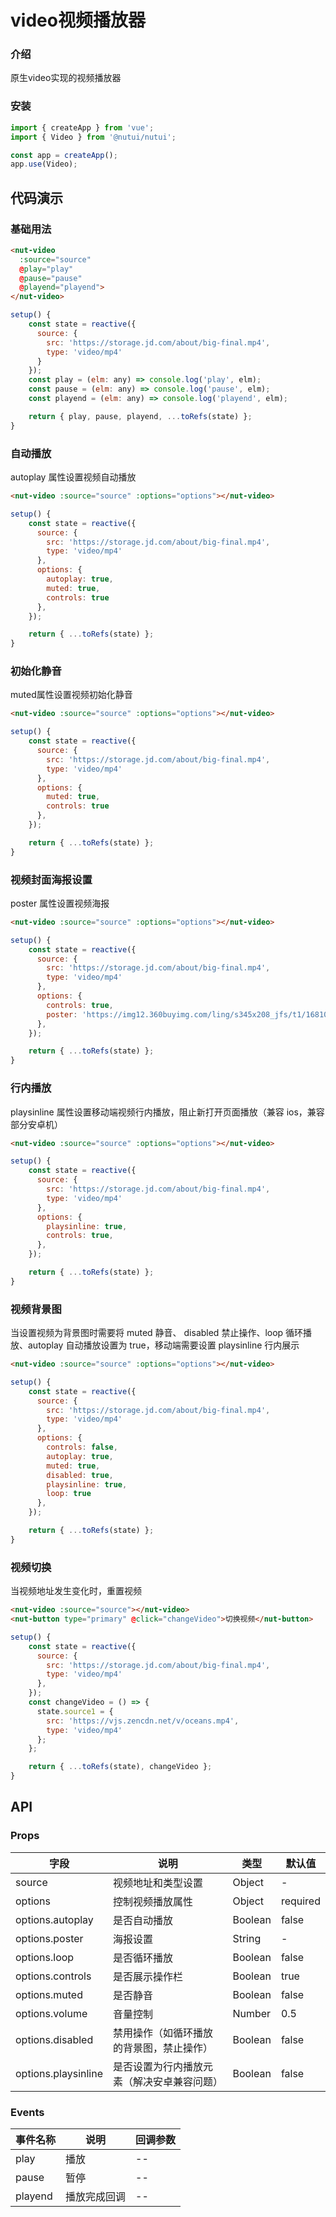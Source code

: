 #  video视频播放器

### 介绍

原生video实现的视频播放器

### 安装

``` javascript
import { createApp } from 'vue';
import { Video } from '@nutui/nutui';

const app = createApp();
app.use(Video);
```

## 代码演示

### 基础用法

```html
<nut-video
  :source="source"
  @play="play"
  @pause="pause"
  @playend="playend">
</nut-video>
```

```javascript
setup() {
    const state = reactive({
      source: {
        src: 'https://storage.jd.com/about/big-final.mp4',
        type: 'video/mp4'
      }
    });
    const play = (elm: any) => console.log('play', elm);
    const pause = (elm: any) => console.log('pause', elm);
    const playend = (elm: any) => console.log('playend', elm);

    return { play, pause, playend, ...toRefs(state) };
}
```

### 自动播放
autoplay 属性设置视频自动播放
```html
<nut-video :source="source" :options="options"></nut-video>
```

```javascript
setup() {
    const state = reactive({
      source: {
        src: 'https://storage.jd.com/about/big-final.mp4',
        type: 'video/mp4'
      },
      options: {
        autoplay: true,
        muted: true,
        controls: true
      },
    });

    return { ...toRefs(state) };
}
```

### 初始化静音
muted属性设置视频初始化静音
```html
<nut-video :source="source" :options="options"></nut-video>
```

```javascript
setup() {
    const state = reactive({
      source: {
        src: 'https://storage.jd.com/about/big-final.mp4',
        type: 'video/mp4'
      },
      options: {
        muted: true,
        controls: true
      },
    });

    return { ...toRefs(state) };
}
```

### 视频封面海报设置
poster 属性设置视频海报
```html
<nut-video :source="source" :options="options"></nut-video>
```

```javascript
setup() {
    const state = reactive({
      source: {
        src: 'https://storage.jd.com/about/big-final.mp4',
        type: 'video/mp4'
      },
      options: {
        controls: true,
        poster: 'https://img12.360buyimg.com/ling/s345x208_jfs/t1/168105/33/8417/54825/603df06dEfcddc4cb/21f9f5d0a1b3dad4.jpg.webp'
      },
    });

    return { ...toRefs(state) };
}
```

### 行内播放
playsinline 属性设置移动端视频行内播放，阻止新打开页面播放（兼容 ios，兼容部分安卓机）
```html
<nut-video :source="source" :options="options"></nut-video>
```

```javascript
setup() {
    const state = reactive({
      source: {
        src: 'https://storage.jd.com/about/big-final.mp4',
        type: 'video/mp4'
      },
      options: {
        playsinline: true,
        controls: true,
      },
    });

    return { ...toRefs(state) };
}
```

### 视频背景图
当设置视频为背景图时需要将 muted 静音、 disabled 禁止操作、loop 循环播放、autoplay 自动播放设置为 true，移动端需要设置 playsinline 行内展示
```html
<nut-video :source="source" :options="options"></nut-video>
```

```javascript
setup() {
    const state = reactive({
      source: {
        src: 'https://storage.jd.com/about/big-final.mp4',
        type: 'video/mp4'
      },
      options: {
        controls: false,
        autoplay: true,
        muted: true,
        disabled: true,
        playsinline: true,
        loop: true
      },
    });

    return { ...toRefs(state) };
}
```

### 视频切换
当视频地址发生变化时，重置视频
```html
<nut-video :source="source"></nut-video>
<nut-button type="primary" @click="changeVideo">切换视频</nut-button>
```

```javascript
setup() {
    const state = reactive({
      source: {
        src: 'https://storage.jd.com/about/big-final.mp4',
        type: 'video/mp4'
      },
    });
    const changeVideo = () => {
      state.source1 = {
        src: 'https://vjs.zencdn.net/v/oceans.mp4',
        type: 'video/mp4'
      };
    };

    return { ...toRefs(state), changeVideo };
}
```


## API

### Props

| 字段                | 说明                                       | 类型    | 默认值   |
| ------------------- | ------------------------------------------ | ------- | -------- |
| source             | 视频地址和类型设置                         | Object   | -        |
| options             | 控制视频播放属性                           | Object  | required |
| options.autoplay    | 是否自动播放                               | Boolean | false    |
| options.poster      | 海报设置                                   | String  | -        |
| options.loop        | 是否循环播放                               | Boolean | false    |
| options.controls    | 是否展示操作栏                             | Boolean | true     |
| options.muted       | 是否静音                                   | Boolean | false    |
| options.volume      | 音量控制                                   | Number  | 0.5      |
| options.disabled    | 禁用操作（如循环播放的背景图，禁止操作）   | Boolean | false    |
| options.playsinline | 是否设置为行内播放元素（解决安卓兼容问题） | Boolean | false    |

### Events

| 事件名称 | 说明         | 回调参数 |
| -------- | ------------ | -------- |
| play     | 播放         | --       |
| pause    | 暂停         | --       |
| playend  | 播放完成回调 | --       |